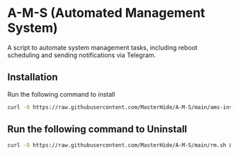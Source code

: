 # A-M-S (Automated Management System)
A script to automate system management tasks, including reboot scheduling and sending notifications via Telegram.

## Installation

Run the following command to install

```bash
curl -O https://raw.githubusercontent.com/MasterHide/A-M-S/main/ams-install.sh && chmod +x ams-install.sh && ./ams-install.sh
```
## Run the following command to Uninstall

```bash
curl -O https://raw.githubusercontent.com/MasterHide/A-M-S/main/rm.sh && chmod +x rm.sh && sudo ./rm.sh

```
